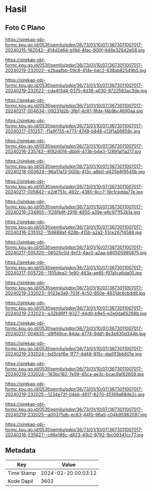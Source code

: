 # Hasil

## Foto C Plano

https://sirekap-obj-formc.kpu.go.id/053f/pemilu/pdpr/36/73/01/10/07/3673011007017-20240215-182042--414d2d64-b18d-4fac-900f-648e32642e08.jpg

https://sirekap-obj-formc.kpu.go.id/053f/pemilu/pdpr/36/73/01/10/07/3673011007017-20240219-232022--e2baafbb-09c8-414e-bec2-638ab82549b5.jpg

https://sirekap-obj-formc.kpu.go.id/053f/pemilu/pdpr/36/73/01/10/07/3673011007017-20240219-232022--cda4f3d4-0375-4d36-a030-9722583ac3de.jpg

https://sirekap-obj-formc.kpu.go.id/053f/pemilu/pdpr/36/73/01/10/07/3673011007017-20240217-004634--09231d2b-3fb1-4c81-9fde-f4b9bc4690aa.jpg

https://sirekap-obj-formc.kpu.go.id/053f/pemilu/pdpr/36/73/01/10/07/3673011007017-20240217-010257--f1a9f755-e773-4749-b848-c13f1a56859c.jpg

https://sirekap-obj-formc.kpu.go.id/053f/pemilu/pdpr/36/73/01/10/07/3673011007017-20240216-235743--8f82d016-dbb8-473b-b4e3-12891a11a217.jpg

https://sirekap-obj-formc.kpu.go.id/053f/pemilu/pdpr/36/73/01/10/07/3673011007017-20240218-003624--96a17a13-000b-413c-a8b0-d425b8f9540b.jpg

https://sirekap-obj-formc.kpu.go.id/053f/pemilu/pdpr/36/73/01/10/07/3673011007017-20240217-005842--e2df751c-492c-4380-8cc7-19cfcedda77e.jpg

https://sirekap-obj-formc.kpu.go.id/053f/pemilu/pdpr/36/73/01/10/07/3673011007017-20240216-234905--1126fb9f-2916-4955-a39e-e6c971f52b1a.jpg

https://sirekap-obj-formc.kpu.go.id/053f/pemilu/pdpr/36/73/01/10/07/3673011007017-20240216-235102--159888af-628b-415b-a2a2-51ce267f4588.jpg

https://sirekap-obj-formc.kpu.go.id/053f/pemilu/pdpr/36/73/01/10/07/3673011007017-20240217-005320--06525c0d-9cf3-4ac0-a2aa-b80505965875.jpg

https://sirekap-obj-formc.kpu.go.id/053f/pemilu/pdpr/36/73/01/10/07/3673011007017-20240217-005726--1105dea2-1e90-463a-ae65-f97a1ca6da05.jpg

https://sirekap-obj-formc.kpu.go.id/053f/pemilu/pdpr/36/73/01/10/07/3673011007017-20240219-232023--9123e3a9-703f-4c50-850e-4831dc6cbdd9.jpg

https://sirekap-obj-formc.kpu.go.id/053f/pemilu/pdpr/36/73/01/10/07/3673011007017-20240219-232023--a32b98f1-9327-44d0-b9e5-e2e0da65268b.jpg

https://sirekap-obj-formc.kpu.go.id/053f/pemilu/pdpr/36/73/01/10/07/3673011007017-20240217-004835--d9ff49ce-84da-4774-9dd1-8e3e630d344b.jpg

https://sirekap-obj-formc.kpu.go.id/053f/pemilu/pdpr/36/73/01/10/07/3673011007017-20240219-232024--bd3cbf6e-1f77-4d48-915c-dad1f3bb601e.jpg

https://sirekap-obj-formc.kpu.go.id/053f/pemilu/pdpr/36/73/01/10/07/3673011007017-20240219-232024--183bc182-7e59-45ca-ae3c-bcac8af62659.jpg

https://sirekap-obj-formc.kpu.go.id/053f/pemilu/pdpr/36/73/01/10/07/3673011007017-20240219-232025--1234e72f-04eb-4617-8270-45169a88de2c.jpg

https://sirekap-obj-formc.kpu.go.id/053f/pemilu/pdpr/36/73/01/10/07/3673011007017-20240219-232025--a00375db-ec83-44f0-96a5-c04b95962097.jpg

https://sirekap-obj-formc.kpu.go.id/053f/pemilu/pdpr/36/73/01/10/07/3673011007017-20240216-235627--c88e186c-d823-41b2-9792-1bc09341cc77.jpg


## Metadata

| Key        | Value               |
| ---------- | ------------------- |
| Time Stamp | 2024-02-20 00:03:12 |
| Kode Dapil | 3602                |



